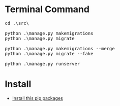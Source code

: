 <!-- # Secrect file

-   Create File `secret_details.py`
    -   NOTE:- this file will not commit as it is in [.gitignore](.gitignore) file
    -   Now add This File [In root directry ](/OneLInk/) with this content

```
EMAIL_HOST_USER = ''
EMAIL_HOST_PASSWORD = ''
SECRET_KEY = ''
``` -->

# Terminal Command

<pre>
cd .\src\

python .\manage.py makemigrations
python .\manage.py migrate

python .\manage.py makemigrations --merge
python .\manage.py migrate --fake

python .\manage.py runserver
</pre>

# Install

-   [Install this pip packages](./requirements.txt)
